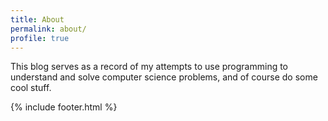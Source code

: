 ```yaml
---
title: About
permalink: about/
profile: true
---
```


This blog serves as a record of my attempts to use programming to understand and solve computer science problems, and of course do some cool stuff.

{% include footer.html %}
